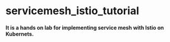 # servicemesh_istio_tutorial

#### It is a hands on lab for implementing service mesh with Istio on Kubernets.
